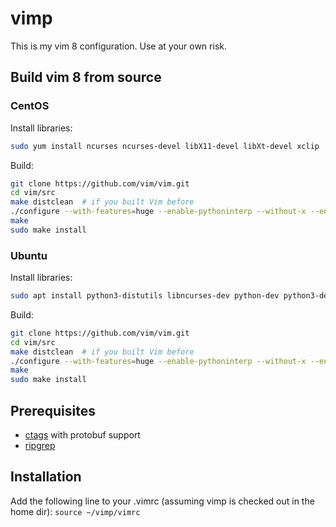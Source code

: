 # vimp
This is my vim 8 configuration. Use at your own risk.

## Build vim 8 from source

### CentOS
Install libraries:
```sh
sudo yum install ncurses ncurses-devel libX11-devel libXt-devel xclip
```

Build:
```sh
git clone https://github.com/vim/vim.git
cd vim/src
make distclean  # if you built Vim before
./configure --with-features=huge --enable-pythoninterp --without-x --enable-gui=no --enable-python3interp --with-python3-config-dir=/usr/lib64/python3.4/config-3.4m
make
sudo make install
```

### Ubuntu
Install libraries:
```sh
sudo apt install python3-distutils libncurses-dev python-dev python3-dev
```

Build:
```sh
git clone https://github.com/vim/vim.git
cd vim/src
make distclean  # if you built Vim before
./configure --with-features=huge --enable-pythoninterp --without-x --enable-gui=no --enable-python3interp --with-python3-config-dir=/usr/lib/python3.8/config-3.8-aarch64-linux-gnu/
make
sudo make install
```

## Prerequisites

- [ctags](https://github.com/mrbiggfoot/exuberant-ctags) with protobuf support
- [ripgrep](https://github.com/BurntSushi/ripgrep)

## Installation

Add the following line to your .vimrc (assuming vimp is checked out in the
home dir): `source ~/vimp/vimrc`
